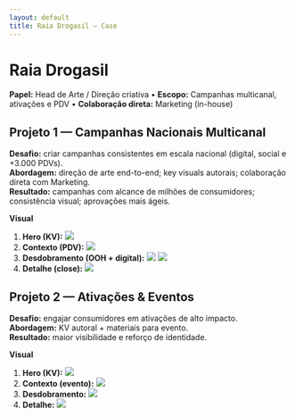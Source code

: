 ```yaml
---
layout: default
title: Raia Drogasil — Case
---
```


# Raia Drogasil

**Papel:** Head de Arte / Direção criativa • **Escopo:** Campanhas multicanal, ativações e PDV • **Colaboração direta:** Marketing (in-house)

## Projeto 1 — Campanhas Nacionais Multicanal
**Desafio:** criar campanhas consistentes em escala nacional (digital, social e +3.000 PDVs).  
**Abordagem:** direção de arte end-to-end; key visuals autorais; colaboração direta com Marketing.  
**Resultado:** campanhas com alcance de milhões de consumidores; consistência visual; aprovações mais ágeis.

**Visual**
1. **Hero (KV):** ![](/assets/images/raia-drogasil/kv-hero.jpg)
2. **Contexto (PDV):** ![](/assets/images/raia-drogasil/pdv-foto.jpg)
3. **Desdobramento (OOH + digital):** ![](/assets/images/raia-drogasil/ooh.jpg) ![](/assets/images/raia-drogasil/social.jpg)
4. **Detalhe (close):** ![](/assets/images/raia-drogasil/detail.jpg)

## Projeto 2 — Ativações & Eventos
**Desafio:** engajar consumidores em ativações de alto impacto.  
**Abordagem:** KV autoral + materiais para evento.  
**Resultado:** maior visibilidade e reforço de identidade.

**Visual**
1. **Hero (KV):** ![](/assets/images/raia-drogasil/event-kv.jpg)
2. **Contexto (evento):** ![](/assets/images/raia-drogasil/event-photo.jpg)
3. **Desdobramento:** ![](/assets/images/raia-drogasil/event-assets.jpg)
4. **Detalhe:** ![](/assets/images/raia-drogasil/event-detail.jpg)